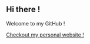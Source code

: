 ## Hi there !

Welcome to my GitHub !

[Checkout my personal website !](https://plsergent.github.io/)